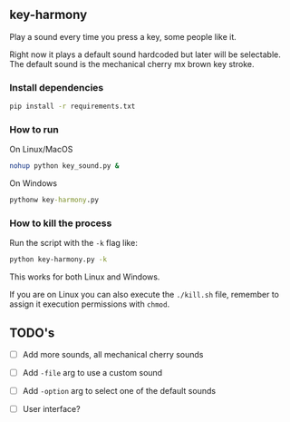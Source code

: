 ## key-harmony

Play a sound every time you press a key, some people like it.

Right now it plays a default sound hardcoded but later will be selectable. The default sound is the mechanical cherry mx brown key stroke.

### Install dependencies

```bash
pip install -r requirements.txt
```

### How to run

On Linux/MacOS

```bash
nohup python key_sound.py &
```

On Windows

```cmd
pythonw key-harmony.py
```


### How to kill the process

Run the script with the `-k` flag like:

```bash
python key-harmony.py -k
```

This works for both Linux and Windows.

If you are on Linux you can also execute the `./kill.sh` file, remember to assign it execution permissions with `chmod`.

## TODO's

- [ ] Add more sounds, all mechanical cherry sounds
- [ ] Add `-file` arg to use a custom sound
- [ ] Add `-option` arg to select one of the default sounds
- [ ] User interface?

